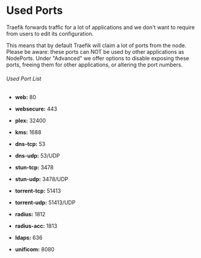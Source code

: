 # Used Ports

Traefik forwards traffic for a lot of applications and we don't want to require from users to edit its configuration.

This means that by default Traefik will claim a lot of ports from the node. Please be aware: these ports can NOT be used by other applications as NodePorts. Under "Advanced" we offer options to disable exposing these ports, freeing them for other applications, or altering the port numbers.

###### Used Port List


- **web:** 80

- **websecure:** 443

- **plex:** 32400

- **kms:** 1688

- **dns-tcp:** 53

- **dns-udp:** 53/UDP

- **stun-tcp:** 3478

- **stun-udp:** 3478/UDP

- **torrent-tcp:** 51413

- **torrent-udp:** 51413/UDP

- **radius:** 1812

- **radius-acc:** 1813

- **ldaps:** 636

- **unificom:** 8080
